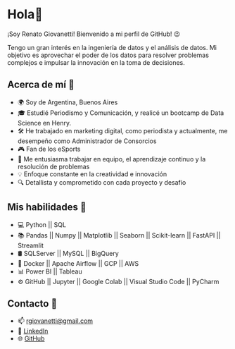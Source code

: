 # Hola👋
¡Soy Renato Giovanetti! Bienvenido a mi perfil de GitHub! 😉  

Tengo un gran interés en la ingeniería de datos y el análisis de datos. Mi objetivo es aprovechar el poder de los datos para resolver problemas complejos e impulsar la innovación en la toma de decisiones.

## Acerca de mí 👀
- 🌍 Soy de Argentina, Buenos Aires  
- 🎓 Estudié Periodismo y Comunicación, y realicé un bootcamp de Data Science en Henry.  
- 🛠 He trabajado en marketing digital, como periodista y actualmente, me desempeño como Administrador de Consorcios  
- 🎮 Fan de los eSports  
- 🫶 Me entusiasma trabajar en equipo, el aprendizaje continuo y la resolución de problemas  
- 💡 Enfoque constante en la creatividad e innovación  
- 🔍 Detallista y comprometido con cada proyecto y desafío

## Mis habilidades 🚀
- 💻 Python || SQL  
- 📚 Pandas || Numpy || Matplotlib || Seaborn || Scikit-learn || FastAPI || Streamlit  
- 🛢 SQLServer || MySQL || BigQuery  
- 🔧 Docker || Apache Airflow || GCP || AWS  
- 📊 Power BI || Tableau  
- ⚙️ GitHub || Jupyter || Google Colab || Visual Studio Code || PyCharm

## Contacto 👤
- 📫 [rgiovanetti@gmail.com](mailto:rgiovanetti@gmail.com)  
- 💼 [LinkedIn](https://www.linkedin.com/in/r-giovanetti/)  
- 🌐 [GitHub](https://github.com/RGiovanetti)
